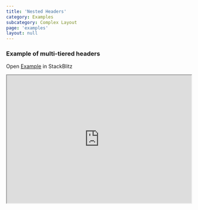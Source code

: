 ```yaml
---
title: 'Nested Headers'
category: Examples
subcategory: Complex Layout
page: 'examples'
layout: null
---
```


<h3>Example of multi-tiered headers</h3>
<div>Open <a href="https://stackblitz.com/edit/tablejs-nested-headers" target="_blank">Example</a> in StackBlitz <a href="https://stackblitz.com/edit/tablejs-nested-headers" target="_blank"><i class="fas fa-external-link-alt"></i></a></div><p></p>
<iframe width="100%" height="350px" src="https://stackblitz.com/edit/tablejs-nested-headers?ctl=1&embed=1&file=src/app/app.component.ts&hideExplorer=1&hideNavigation=1&theme=light&view=preview"></iframe>
